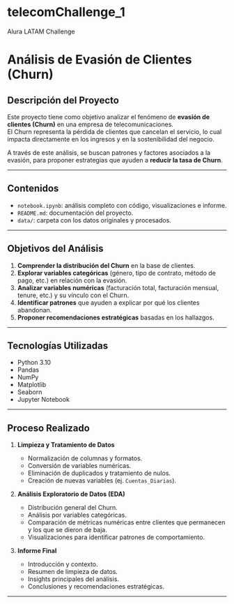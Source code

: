 # telecomChallenge_1
Alura LATAM Challenge
#  Análisis de Evasión de Clientes (Churn)

##  Descripción del Proyecto
Este proyecto tiene como objetivo analizar el fenómeno de **evasión de clientes (Churn)** en una empresa de telecomunicaciones.  
El Churn representa la pérdida de clientes que cancelan el servicio, lo cual impacta directamente en los ingresos y en la sostenibilidad del negocio.  

A través de este análisis, se buscan patrones y factores asociados a la evasión, para proponer estrategias que ayuden a **reducir la tasa de Churn**.

---

## Contenidos
- `notebook.ipynb`: análisis completo con código, visualizaciones e informe.
- `README.md`: documentación del proyecto.
- `data/`: carpeta con los datos originales y procesados.

---

## Objetivos del Análisis
1. **Comprender la distribución del Churn** en la base de clientes.  
2. **Explorar variables categóricas** (género, tipo de contrato, método de pago, etc.) en relación con la evasión.  
3. **Analizar variables numéricas** (facturación total, facturación mensual, tenure, etc.) y su vínculo con el Churn.  
4. **Identificar patrones** que ayuden a explicar por qué los clientes abandonan.  
5. **Proponer recomendaciones estratégicas** basadas en los hallazgos.

---

##  Tecnologías Utilizadas
- Python 3.10  
- Pandas  
- NumPy  
- Matplotlib  
- Seaborn  
- Jupyter Notebook  

---

## Proceso Realizado
1. **Limpieza y Tratamiento de Datos**
   - Normalización de columnas y formatos.
   - Conversión de variables numéricas.
   - Eliminación de duplicados y tratamiento de nulos.
   - Creación de nuevas variables (ej. `Cuentas_Diarias`).

2. **Análisis Exploratorio de Datos (EDA)**
   - Distribución general del Churn.
   - Análisis por variables categóricas.
   - Comparación de métricas numéricas entre clientes que permanecen y los que se dieron de baja.
   - Visualizaciones para identificar patrones de comportamiento.

3. **Informe Final**
   - Introducción y contexto.
   - Resumen de limpieza de datos.
   - Insights principales del análisis.
   - Conclusiones y recomendaciones estratégicas.

---
